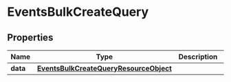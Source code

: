 # EventsBulkCreateQuery

## Properties
Name | Type | Description | Notes
------------ | ------------- | ------------- | -------------
**data** | [**EventsBulkCreateQueryResourceObject**](EventsBulkCreateQueryResourceObject.md) |  | 
